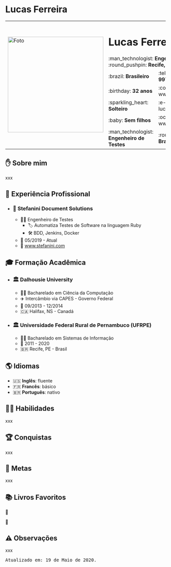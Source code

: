 # Lucas Ferreira

<table>
  <tr>
    <td rowspan="7">
      <!-- <img src='../images/foto.jpg' alt='Foto' width='300'> -->
      <img src='https://avatars2.githubusercontent.com/u/5920654?s=460&u=58910df8cdac7a24bba00e0be05d5fe97d6695ac&v=4' alt='Foto' width='300'>
    </td>
  </tr>
  <tr>
    <!-- <td>∙∙∙∙∙∙∙∙∙∙∙∙∙∙ Geral ∙∙∙∙∙∙∙∙∙∙∙∙∙∙∙</td>
    <td>∙∙∙∙∙∙∙∙∙∙∙∙∙ Contato ∙∙∙∙∙∙∙∙∙∙∙∙∙∙</td> -->
    <td colspan="2">
      <!-- ∙∙∙∙∙∙∙∙∙∙∙∙∙∙∙∙∙∙∙∙∙∙∙∙∙∙∙∙∙∙∙∙∙∙∙∙∙∙∙∙∙∙∙∙∙∙∙∙∙∙∙∙∙∙∙∙∙∙∙∙ -->
      <h1>Lucas Ferreira da Silva</h1>
      :man_technologist: <b>Engenheiro de Testes</b> | :round_pushpin: <b>Recife, PE - Brasil</b>
    </td>
  </tr>
  <tr>
    <td>:brazil: <b>Brasileiro</b></td>
    <td>:telephone_receiver: <b>+55 81 99722-6092</b></td>
  </tr>
  <tr>
    <td>:birthday: <b>32 anos</b></td>
    <td>:computer: www.lucasferreira.net</td>
  </tr>
  <tr>
    <td>:sparkling_heart: <b>Solteiro</b></td>
    <td>:e-mail: lucasferreira@outlook.com.br</td>
  </tr>
  <tr>
    <td>:baby: <b>Sem filhos</b></td>
    <td>:octocat: www.github.com/lflucasferreira</td>
  </tr>
  <tr>
    <td>:man_technologist: <b>Engenheiro de Testes</b></td>
    <td>:round_pushpin: <b>Recife, PE - Brasil</b></td>
  </tr>
</table>

<!-- |∙∙∙∙∙∙∙∙∙∙∙∙∙∙∙∙ Geral ∙∙∙∙∙∙∙∙∙∙∙∙∙∙∙∙∙     | ∙∙∙∙∙∙∙∙∙∙∙∙∙∙∙∙ Contato ∙∙∙∙∙∙∙∙∙∙∙∙∙∙∙∙        |
|---------------------------------------------|--------------------------------------------------|
| :brazil: **Brasileiro**                     | :telephone_receiver: **+55 81 99722-6092**       |
| :birthday: **32 anos**                      | :computer: www.lucasferreira.net                 |
| :sparkling_heart: **Solteiro**              | :e-mail: lucasferreira@outlook.com.br            |
| :baby: **Sem filhos**                       | :octocat: www.github.com/lflucasferreira         |
| :man_technologist: **Engenheiro de Testes** | :round_pushpin: **Recife, PE - Brasil**          | -->

## :hand: Sobre mim

xxx

## :briefcase: Experiência Profissional

- ### :office: Stefanini Document Solutions

  - :man_office_worker: Engenheiro de Testes
    - :label: Automatiza Testes de Software na linguagem Ruby
    - :hammer_and_wrench: BDD, Jenkins, Docker
  - :calendar: 05/2019 - Atual
  - :link: www.stefanini.com

## :mortar_board: Formação Acadêmica

<!-- :closed_book: :green_book: :blue_book: :orange_book: -->

- ### :classical_building: Dalhousie University

  - :man_student: Bacharelado em Ciência da Computação
  - :airplane: Intercâmbio via CAPES - Governo Federal
  - :calendar: 09/2013 - 12/2014
  - :canada: Halifax, NS - Canadá

<!-- Bachelor of Computer Science, BCS -->

- ### :classical_building: Universidade Federal Rural de Pernambuco (UFRPE)

  - :man_student: Bacharelado em Sistemas de Informação
  - :calendar: 2011 - 2020
  - :brazil: Recife, PE - Brasil


## :earth_americas: Idiomas

- :us: **Inglês**: fluente
- :fr: **Francês**: básico
- :brazil: **Português**: nativo

## :ng_man: Habilidades

xxx

## :trophy: Conquistas

xxx

## :dart: Metas

xxx

## :books: Livros Favoritos

:book:

:bookmark:

## :warning: Observações

xxx

<pre>Atualizado em: 19 de Maio de 2020.</pre>